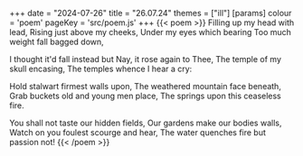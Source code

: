 +++
date = "2024-07-26"
title = "26.07.24"
themes = ["ill"]
[params]
  colour = 'poem'
  pageKey = 'src/poem.js'
+++
{{< poem >}}
Filling up my head with lead,
Rising just above my cheeks,
Under my eyes which bearing
Too much weight fall bagged down,

I thought it'd fall instead but
Nay, it rose again to Thee,
The temple of my skull encasing,
The temples whence I hear a cry:

Hold stalwart firmest walls upon,
The weathered mountain face beneath,
Grab buckets old and young men place,
The springs upon this ceaseless fire.

You shall not taste our hidden fields,
Our gardens make our bodies walls,
Watch on you foulest scourge and hear,
The water quenches fire but passion not!
{{< /poem >}}